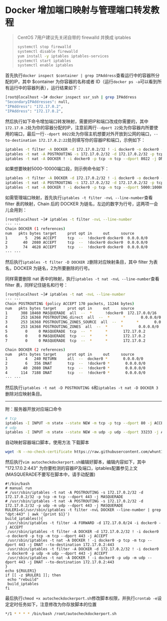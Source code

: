 # Docker 增加端口映射与管理端口转发教程

> CentOS 7用户建议先关闭自带的 firewalld 并换成 iptables   
> ```bash
> systemctl stop firewalld
> systemctl disable firewalld
> yum install -y iptables iptables-services
> systemctl start iptables
> systemctl enable iptables
> ```

首先执行`docker inspect $container | grep IPAddress`查看运行中的容器所分配的IP，其中 $container 为你容器的名称或者 ID（运行`docker ps -a`可以看到所有运行中的容器列表），运行结果如下：
```bash
[root@localhost ~]# docker inspect ssr_ssh | grep IPAddress
"SecondaryIPAddresses": null,
"IPAddress": "172.17.0.2",
"IPAddress": "172.17.0.2",
```
然后执行如下命令增加端口转发映射，需要把IP和端口改成你需要的，其中`172.17.0.2`处为你的容器分配的IP，注意前两行`--dport 22`处为你容器内所要使用的端口，最后一行`--dport 8022`处为你宿主机想要对外开放到公网的端口，`--to-destination 172.17.0.2:22`处则填写你的容器IP和端口，示例如下：
```bash
iptables -t filter -A DOCKER -d 172.17.0.2/32 ! -i docker0 -o docker0 -p tcp -m tcp --dport 22 -j ACCEPT
iptables -t nat -A POSTROUTING -s 172.17.0.2/32 -d 172.17.0.2/32 -p tcp -m tcp --dport 22 -j MASQUERADE
iptables -t nat -A DOCKER ! -i docker0 -p tcp -m tcp --dport 8022 -j DNAT --to-destination 172.17.0.2:22
```
如果想要映射5000-10000端口段，则示例命令如下：
```bash
iptables -t filter -A DOCKER -d 172.17.0.2/32 ! -i docker0 -o docker0 -p tcp -m tcp --dport 5000:10000 -j ACCEPT
iptables -t nat -A POSTROUTING -s 172.17.0.2/32 -d 172.17.0.2/32 -p tcp -m tcp --dport 5000:10000 -j MASQUERADE
iptables -t nat -A DOCKER ! -i docker0 -p tcp -m tcp --dport 5000:10000 -j DNAT --to-destination 172.17.0.2:5000-10000
```
如需管理端口映射，首先执行`iptables -t filter -nvL --line-number`查看 filter 表的映射，Chain 后的 DOCKER 为链名，左边的数字为行号，这两项一会儿会用到：
```bash
[root@localhost ~]# iptables -t filter -nvL --line-number
··· ···
Chain DOCKER (1 references)
num   pkts bytes target     prot opt in     out     source               destination         
1        5   296 ACCEPT     tcp  --  !docker0 docker0  0.0.0.0/0            172.17.0.2           tcp dpt:22
2       40  2080 ACCEPT     tcp  --  !docker0 docker0  0.0.0.0/0            172.17.0.2           tcp dpt:543
3       74  4628 ACCEPT     tcp  --  !docker0 docker0  0.0.0.0/0            172.17.0.2           tcp dpt:443
··· ···
```
然后执行`iptables -t filter -D DOCKER 2`删除对应映射条目，其中 filter 为表名，DOCKER 为链名，2为所要删除的行号。   
   
同样需要删除 nat 表中的映射，执行`iptables -t nat -nvL --line-number`查看 filter 表，同样记住链名和行号：
```bash
[root@localhost ~]# iptables -t nat -nvL --line-number
··· ···
Chain POSTROUTING (policy ACCEPT 170 packets, 11244 bytes)
num   pkts bytes target     prot opt in     out     source               destination         
1      308 18460 MASQUERADE  all  --  *      !docker0  172.17.0.0/16        0.0.0.0/0           
2      253 16368 POSTROUTING_direct  all  --  *      *       0.0.0.0/0            0.0.0.0/0           
3      253 16368 POSTROUTING_ZONES_SOURCE  all  --  *      *       0.0.0.0/0            0.0.0.0/0           
4      253 16368 POSTROUTING_ZONES  all  --  *      *       0.0.0.0/0            0.0.0.0/0           
5        0     0 MASQUERADE  tcp  --  *      *       172.17.0.2           172.17.0.2           tcp dpt:22
6        0     0 MASQUERADE  tcp  --  *      *       172.17.0.2           172.17.0.2           tcp dpt:543
7        0     0 MASQUERADE  tcp  --  *      *       172.17.0.2           172.17.0.2           tcp dpt:443

Chain DOCKER (2 references)
num   pkts bytes target     prot opt in     out     source               destination         
1        4   240 RETURN     all  --  docker0 *       0.0.0.0/0            0.0.0.0/0           
2        6   356 DNAT       tcp  --  !docker0 *       0.0.0.0/0            0.0.0.0/0            tcp dpt:444 to:172.17.0.2:22
3       40  2080 DNAT       tcp  --  !docker0 *       0.0.0.0/0            0.0.0.0/0            tcp dpt:543 to:172.17.0.2:543
4      114  7188 DNAT       tcp  --  !docker0 *       0.0.0.0/0            0.0.0.0/0            tcp dpt:443 to:172.17.0.2:443
··· ···
```
然后执行`iptables -t nat -D POSTROUTING 6`和`iptables -t nat -D DOCKER 3`删除对应映射条目。 

---------

附：服务器开放对应端口命令
```bash
# tcp
iptables -I INPUT -m state --state NEW -m tcp -p tcp --dport 80 -j ACCEPT
# udp
iptables -I INPUT -m state --state NEW -m udp -p udp --dport 33233 -j ACCEPT
```
自动映射容器端口脚本，使用方法
下载脚本
```bash
wget -N --no-check-certificate https://raw.githubusercontent.com/whunt1/docker_manage_port/master/autocheckdockerport.sh
```
然后执行`vim autocheckdockerport.sh`编辑好脚本，编辑内容如下，其中 "172.17.0.2:443" 为你要检测的容器IP及端口，iptables配置参见上文(MASQUERADE不要写在脚本中，请手动配置)
```
#!/bin/bash
# manual run
# /usr/sbin/iptables -t nat -A POSTROUTING -s 172.17.0.2/32 -d 172.17.0.2/32 -p tcp -m tcp --dport 443 -j MASQUERADE
# /usr/sbin/iptables -t nat -A POSTROUTING -s 172.17.0.2/32 -d 172.17.0.2/32 -p udp -m udp --dport 443 -j MASQUERADE
RULER1=$(/usr/sbin/iptables -t filter -nvL DOCKER --line-number | grep "dpt:443" | awk '{print $1}')
build_iptables(){
 /usr/sbin/iptables -t filter -A FORWARD -d 172.17.0.0/24 -i docker0 -j ACCEPT
 /usr/sbin/iptables -t filter -A DOCKER -d 172.17.0.2/32 ! -i docker0 -o docker0 -p tcp -m tcp --dport 443 -j ACCEPT
 /usr/sbin/iptables -t nat -A DOCKER ! -i docker0 -p tcp -m tcp --dport 443 -j DNAT --to-destination 172.17.0.2:443
 /usr/sbin/iptables -t filter -A DOCKER -d 172.17.0.2/32 ! -i docker0 -o docker0 -p udp -m udp --dport 443 -j ACCEPT
 /usr/sbin/iptables -t nat -A DOCKER ! -i docker0 -p udp -m udp --dport 443 -j DNAT --to-destination 172.17.0.2:443
}
echo ${RULER1}
if [[ -z $RULER1 ]]; then
 echo "rebuild"
 build_iptables
fi 
```
最后执行`chmod +x autocheckdockerport.sh`修改脚本权限，并执行`crontab -e`设定定时任务如下，注意修改为你存放脚本的位置
```bash
*/1 * * * * /bin/bash /root/autocheckdockerport.sh
```
